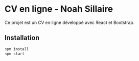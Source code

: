 # CV en ligne - Noah Sillaire

Ce projet est un CV en ligne développé avec React et Bootstrap.

## Installation

```bash
npm install
npm start
```
